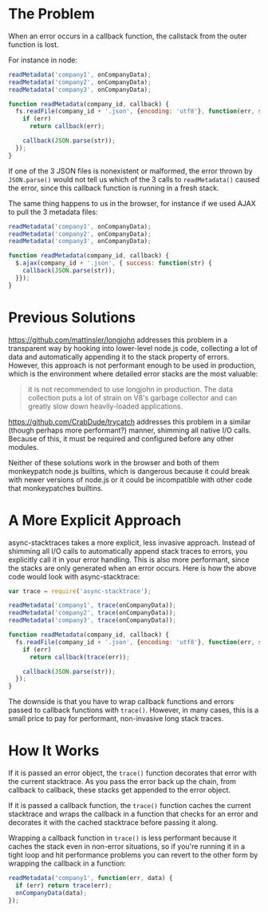# The Problem

When an error occurs in a callback function, the callstack from the outer function is lost.

For instance in node:

```javascript
readMetadata('company1', onCompanyData);
readMetadata('company2', onCompanyData);
readMetadata('company3', onCompanyData);

function readMetadata(company_id, callback) {
  fs.readFile(company_id + '.json', {encoding: 'utf8'}, function(err, str) {
    if (err)
      return callback(err);

    callback(JSON.parse(str));
  });
}
```

If one of the 3 JSON files is nonexistent or malformed, the error thrown by `JSON.parse()` would not tell us which of the 3 calls to `readMetadata()` caused the error, since this callback function is running in a fresh stack.

The same thing happens to us in the browser, for instance if we used AJAX to pull the 3 metadata files:

```javascript
readMetadata('company1', onCompanyData);
readMetadata('company2', onCompanyData);
readMetadata('company3', onCompanyData);

function readMetadata(company_id, callback) {
  $.ajax(company_id + '.json', { success: function(str) {
    callback(JSON.parse(str));
  }});
}
```

# Previous Solutions

https://github.com/mattinsler/longjohn addresses this problem in a transparent way by hooking into lower-level node.js code, collecting a lot of data and automatically appending it to the stack property of errors. However, this approach is not performant enough to be used in production, which is the environment where detailed error stacks are the most valuable:

> it is not recommended to use longjohn in production. The data collection puts a lot of strain on V8's garbage collector and can greatly slow down heavily-loaded applications.

https://github.com/CrabDude/trycatch addresses this problem in a similar (though perhaps more performant?) manner, shimming all native I/O calls. Because of this, it must be required and configured before any other modules.

Neither of these solutions work in the browser and both of them monkeypatch node.js builtins, which is dangerous because it could break with newer versions of node.js or it could be incompatible with other code that monkeypatches builtins.

# A More Explicit Approach

async-stacktraces takes a more explicit, less invasive approach. Instead of shimming all I/O calls to automatically append stack traces to errors, you explicitly call it in your error handling. This is also more performant, since the stacks are only generated when an error occurs. Here is how the above code would look with async-stacktrace:

```javascript
var trace = require('async-stacktrace');

readMetadata('company1', trace(onCompanyData));
readMetadata('company2', trace(onCompanyData));
readMetadata('company3', trace(onCompanyData));

function readMetadata(company_id, callback) {
  fs.readFile(company_id + '.json', {encoding: 'utf8'}, function(err, str) {
    if (err)
      return callback(trace(err));

    callback(JSON.parse(str));
  });
}
```

The downside is that you have to wrap callback functions and errors passed to callback functions with `trace()`. However, in many cases, this is a small price to pay for performant, non-invasive long stack traces.

# How It Works

If it is passed an error object, the `trace()` function decorates that error with the current stacktrace. As you pass the error back up the chain, from callback to callback, these stacks get appended to the error object.

If it is passed a callback function, the `trace()` function caches the current stacktrace and wraps the callback in a function that checks for an error and decorates it with the cached stacktrace before passing it along.

Wrapping a callback function in `trace()` is less performant because it caches the stack even in non-error situations, so if you're running it in a tight loop and hit performance problems you can revert to the other form by wrapping the callback in a function:

```javascript
readMetadata('company1', function(err, data) {
  if (err) return trace(err);
  onCompanyData(data);
});
```
